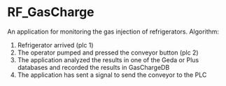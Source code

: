 # RF_GasCharge
An application for monitoring the gas injection of refrigerators. Algorithm:
1. Refrigerator arrived (plc 1)
2. The operator pumped and pressed the conveyor button (plc 2)
3. The application analyzed the results in one of the Geda or Plus databases and recorded the results in GasChargeDB
4. The application has sent a signal to send the conveyor to the PLC
